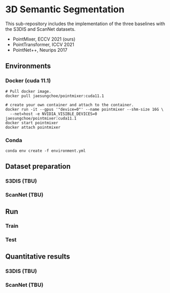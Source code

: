 # 3D Semantic Segmentation 
This sub-repository includes the implementation of the three baselines with the S3DIS and ScanNet datasets.
- PointMixer, ECCV 2021 (ours)
- PointTransformer, ICCV 2021
- PointNet++, Neurips 2017



## Environments 
### Docker (cuda 11.1)
```
# Pull docker image.
docker pull jaesungchoe/pointmixer:cuda11.1

# create your own container and attach to the container.
docker run -it --gpus '"device=0"' --name pointmixer --shm-size 16G \
  --net=host -e NVIDIA_VISIBLE_DEVICES=0 jaesungchoe/pointmixer:cuda11.1
docker start pointmixer
docker attach pointmixer
```
### Conda
```
conda env create -f environment.yml
```



## Dataset preparation
### S3DIS (TBU)
### ScanNet (TBU)



## Run
### Train
### Test

## Quantitative results
### S3DIS (TBU)
### ScanNet (TBU)
